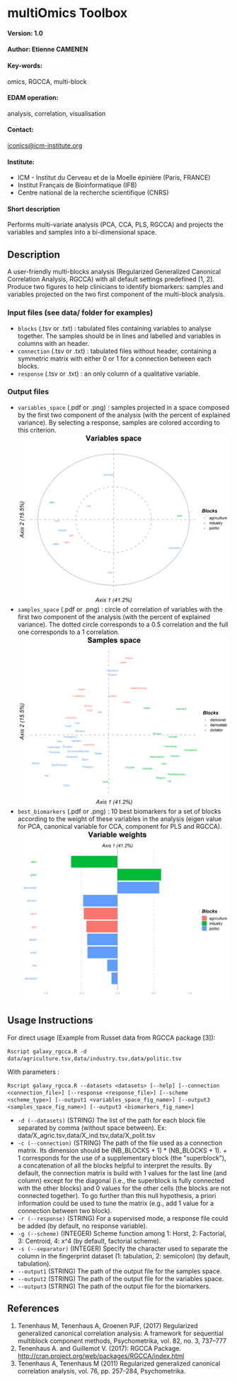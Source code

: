 # multiOmics Toolbox

#### Version: 1.0

#### Author: Etienne CAMENEN

#### Key-words: 
omics, RGCCA, multi-block

#### EDAM operation: 
analysis, correlation, visualisation

#### Contact: 
iconics@icm-institute.org

#### Institute: 
- ICM - Institut du Cerveau et de la Moelle épinière (Paris, FRANCE)
- Institut Français de Bioinformatique (IFB)
- Centre national de la recherche scientifique (CNRS)


#### Short description
Performs multi-variate analysis (PCA, CCA, PLS, RGCCA) and projects the variables and samples into a bi-dimensional space.

## Description
A user-friendly multi-blocks analysis (Regularized Generalized Canonical Correlation Analysis, RGCCA) with all default settings predefined [1, 2]. Produce two figures to help clinicians to identify biomarkers: samples and variables projected on the two first component of the multi-block analysis.

### Input files (see data/ folder for examples)
- ```blocks``` (.tsv or .txt) : tabulated files containing variables to analyse together. The samples should be in lines and labelled and variables in columns with an header.
- ```connection``` (.tsv or .txt) : tabulated files without header, containing a symmetric matrix with either 0 or 1 for a connection between each blocks.
- ```response``` (.tsv or .txt) : an only column of a qualitative variable.

### Output files 
- ```variables_space``` (.pdf or .png) : samples projected in a space composed by the first two component of the analysis (with the percent of explained variance). By selecting a response, samples are colored according to this criterion.
![variables_space](/img/variables_space.png)
- ```samples_space``` (.pdf or .png) : circle of correlation of variables with the first two component of the analysis (with the percent of explained variance). The dotted circle corresponds to a 0.5 correlation and the full one corresponds to a 1 correlation. 
![samples_space](/img/samples_space.png)
- ```best_biomarkers``` (.pdf or .png) : 10 best biomarkers for a set of blocks according to the weight of these variables in the analysis (eigen value for PCA, canonical variable for CCA, component for PLS and RGCCA).
![best_biomarkers](/img/best_biomarkers.png)

## Usage Instructions
For direct usage (Example from Russet data from RGCCA package [3]):

```
Rscript galaxy_rgcca.R -d data/agriculture.tsv,data/industry.tsv,data/politic.tsv
```

With parameters :

```
Rscript galaxy_rgcca.R --datasets <datasets> [--help] [--connection <connection_file>] [--response <response_file>] [--scheme <scheme_type>] [--output1 <variables_space_fig_name>] [--output3 <samples_space_fig_name>] [--output3 <biomarkers_fig_name>]
```

- ```-d (--datasets)``` (STRING) The list of the path for each block file separated by comma (without space between). Ex: data/X_agric.tsv,data/X_ind.tsv,data/X_polit.tsv
- ```-c (--connection)``` (STRING) The path of the file used as a connection matrix. Its dimension should be (NB_BLOCKS + 1) * (NB_BLOCKS + 1). + 1 corresponds for the use of a supplementary block (the "superblock"), a concatenation of all the blocks helpful to interpret the results. By default, the connection matrix is build with 1 values for the last line (and column) except for the diagonal (i.e., the superblock is fully connected with the other blocks) and 0 values for the other cells (the blocks are not connected together). To go further than this null hypothesis, a priori information could be used to tune the matrix (e.g., add 1 value for a connection between two block).  
- ```-r (--response)``` (STRING) For a supervised mode, a response file could be added (by default, no response variable).
- ```-g (--scheme)``` (INTEGER) Scheme function among 1: Horst, 2: Factorial, 3: Centroid, 4: x^4 (by default, factorial scheme).
- ```-s (--separator)``` (INTEGER) Specify the character used to separate the column in the fingerprint dataset (1: tabulation, 2: semicolon) (by default, tabulation).
- ```--output1``` (STRING) The path of the output file for the samples space.
- ```--output2``` (STRING) The path of the output file for the variables space.
- ```--output3``` (STRING) The path of the output file for the biomarkers.

## References
1. Tenenhaus M, Tenenhaus A, Groenen PJF, (2017) Regularized generalized canonical correlation analysis: A framework for sequential multiblock component methods, Psychometrika, vol. 82, no. 3, 737–777
2. Tenenhaus  A. and Guillemot V. (2017): RGCCA Package. http://cran.project.org/web/packages/RGCCA/index.html
3. Tenenhaus A, Tenenhaus M (2011) Regularized generalized canonical correlation analysis, vol. 76, pp. 257-284, Psychometrika.